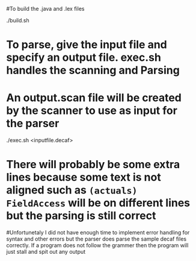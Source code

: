 
#To build the .java and .lex files

./build.sh


# To parse, give the input file and specify an output file. exec.sh handles the scanning and Parsing
# An output.scan file will be created by the scanner to use as input for the parser

./exec.sh <inputfile.decaf> <outputfile>

# There will probably be some extra lines because some text is not aligned such as `(actuals) FieldAccess` will be on different lines but the parsing is still correct

#Unfortunetaly I did not have enough time to implement error handling for syntax and other errors but the parser does parse the sample decaf files correctly. If a program does not  follow the grammer then the program will just stall and spit out any output
